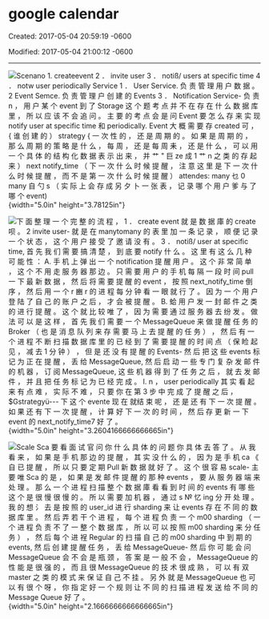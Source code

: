 # google calendar

Created: 2017-05-04 20:59:19 -0600

Modified: 2017-05-04 21:00:12 -0600

---

![Scenano 1. createevent 2 ． invite user 3 ． notiß/ users at specific time 4 ． notw user periodically Service 1 ． User Service. 负 责 管 理 用 户 数 据 。 2 Event Semce. 负 责 管 理 户 创 建 的 Events 3 ． Notification Service- 负 责 n ， 用 户 某 个 event 到 了 Storage 这 个 题 考 点 并 不 在 存 在 什 么 数 据 库 里 ， 所 以 应 该 不 会 追 问 。 主 要 的 考 点 会 是 问 Event 要 怎 么 存 来 实 现 notify user at specific time 和 periodically. Event 大 概 需 要 存 created 可 ， { 谁 创 建 的 ） strategy { 一 次 性 的 ， 还 是 周 期 的 。 如 果 是 周 期 的 ， 那 么 周 期 的 策 略 是 什 么 ， 每 周 ， 还 是 每 周 耒 ， 还 是 什 么 ， 可 以 用 一 个 具 体 的 结 构 化 数 据 表 示 出 来 ， 并 艹 " 巨 ze 成 1 艹 n 之 类 的 存 起 来 ） next notify_time （ 下 一 次 什 么 时 候 提 醒 ， 注 意 这 里 是 下 一 次 什 么 时 候 提 醒 ， 而 不 是 第 一 次 什 么 时 候 提 醒 ） attendes: many 乜 0 many 自 勺 s （ 实 际 上 会 存 成 另 夕 卜 一 张 表 ， 记 录 哪 个 用 户 爹 与 了 哪 个 event) ](../../media/Example-google-calendar-google-calendar-image1.png){width="5.0in" height="3.78125in"}



![下 面 整 理 一 个 完 整 的 流 程 ， 1 ． create event 就 是 数 据 庫 的 create 呗 。 2 invite user- 就 是 在 manytomany 的 表 里 加 一 条 记 录 ， 顺 便 记 录 一 个 状 态 ， 这 个 用 户 接 受 了 邀 请 没 有 。 3 ． notiß/ user at specific time, 首 先 我 们 需 要 搞 清 楚 ， 到 底 要 notify 什 么 。 这 里 有 这 么 几 种 可 能 性 ： A. 手 机 上 弹 出 一 个 notification 提 醒 用 户 。 这 个 非 常 简 单 ， 这 个 不 用 走 服 务 器 那 边 。 只 需 要 用 户 的 手 机 每 隔 一 段 时 间 pull 一 下 最 新 数 据 ， 然 后 将 需 要 提 醒 的 event ， 按 照 next_notify_time 倒 序 ， 然 后 用 一 个 r 豳 r 的 进 程 每 分 钟 看 一 眼 就 行 了 。 因 为 一 个 用 户 登 陆 了 自 己 的 账 户 之 后 ， 才 会 被 提 醒 。 B. 蛤 用 户 发 一 封 邮 件 之 类 的 进 行 提 醒 。 这 个 就 比 较 唯 了 ， 因 为 需 要 通 过 服 务 器 去 纷 发 。 做 法 可 以 是 这 样 ， 首 先 我 们 需 要 一 个 MessageQueue 来 做 提 醒 任 务 的 Broker （ 也 是 消 息 队 列 来 存 需 要 马 上 去 提 醒 的 任 务 ） ， 然 后 有 一 个 进 程 不 断 扫 描 数 据 库 里 的 已 经 到 了 需 要 提 醒 的 时 间 点 （ 保 睑 起 见 ， 减 去 1 分 钟 ） ， 但 是 还 没 有 提 醒 的 Events- 然 后 把 这 些 events 标 记 为 正 在 提 醒 ， 丢 给 MessageQueue, 然 后 启 动 一 些 专 门 复 杂 发 邮 件 的 机 器 ， 订 阅 MessageQueue, 这 些 机 器 得 到 了 任 务 之 后 ， 就 去 发 邮 件 ， 并 且 把 任 务 标 记 为 已 经 完 成 。 l. n ， user periodically 其 实 看 起 来 有 点 难 ， 实 际 不 难 ， 只 要 你 在 第 3 步 中 完 成 了 提 醒 之 后 ， $Gstrategyü--- 下 这 个 evente 现 在 就结 束 呢 ， 还 是 还 有 下 一 次 提 醒 。 如 果 还 有 下 一 次 提 醒 ， 计 算 好 下 一 次 的 时 间 ， 然 后 存 更 新 一 下 event 的 next_notify_time7 好 了 。 ](../../media/Example-google-calendar-google-calendar-image2.png){width="5.0in" height="3.2604166666666665in"}



![Scale Sca 要 看 面 试 官 问 你 什 么 具 体 的 问 题 你 具 体 去 答 了 。 从 我 看 来 ， 如 果 是 手 机 那 边 的 提 醒 ， 其 实 没 什 么 的 ， 因 为 是 手 机 ca 《 自 已 提 醒 ， 所 以 只 要 定 期 Pull 新 数 据 就 好 了 。 这 个 很 容 易 scale- 主 要 唯 Sca 的 是 ， 如 果 是 发 邮 件 提 醒 的 那 种 events ， 要 从 服 务 器 端 来 处 理 。 那 么 一 个 进 程 扫 描 整 个 数 据 庫 看 看 到 时 间 的 events 有 哪 些 这 个 是 很 慢 很 慢 的 。 所 以 需 要 加 机 器 ， 通 过 s № 忆 ing 分 开 处 理 。 我 的 想 氵 去 是 按 照 的 user_id 进 行 sharding 来 让 events 存 在 不 同 的 数 据 库 里 。 然 后 弄 若 干 个 进 程 ， 每 个 进 程 负 责 一 个 m00 sharding （ 一 个 进 程 负 责 不 了 一 整 个 数 据 库 ， 所 以 可 以 按 照 m00 sharding 来 分 任 务 ） ， 然 后 每 个 进 裎 Regular 的 扫 描 自 己 的 m00 sharding 中 到 期 的 events, 然 后 创 建 提 醒 任 务 ， 丢 给 MessageQueue- 然 后 你 可 能 会 问 MessageQueue 会 不 会 是 瓶 颈 ， 答 案 是 一 般 不 会 ， MessageQueue 的 性 能 是 很 强 的 ， 而 且 很 MessageQueue 的 技 术 很 成 熟 ， 可 以 有 双 master 之 类 的 模 式 来 保 证 自 己 不 挂 。 另 外 就 是 MessageQueue 也 可 以 有 很 个 呀 ， 你 指 定 好 一 个 规 则 让 不 同 的 扫 描 进 程 发 送 给 不 同 的 Message Queue 好 了 。 ](../../media/Example-google-calendar-google-calendar-image3.png){width="5.0in" height="2.1666666666666665in"}






